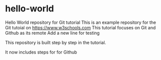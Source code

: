 # hello-world

Hello World repository for Git tutorial
This is an example repository for the Git tutoial on https://www.w3schools.com
This tutorial focuses on Git and Github as its remote
Add a new line for testing

This repository is built step by step in the tutorial.

It now includes steps for for Github
